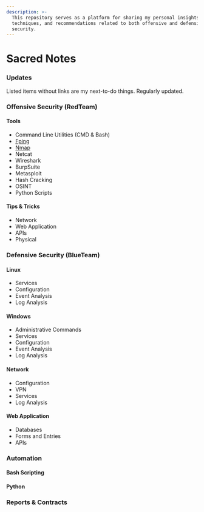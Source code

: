 ```yaml
---
description: >-
  This repository serves as a platform for sharing my personal insights,
  techniques, and recommendations related to both offensive and defensive
  security.
---
```


# Sacred Notes

### Updates

Listed items without links are my next-to-do things. Regularly updated.

### Offensive Security (RedTeam)

#### Tools

* Command Line Utilities (CMD & Bash)
* [Fping](offensive-security/fping.md)
* [Nmap](offensive-security/nmap.md)
* Netcat
* Wireshark
* BurpSuite
* Metasploit
* Hash Cracking
* OSINT
* Python Scripts

#### Tips & Tricks

* Network
* Web Application
* APIs
* Physical

### Defensive Security (BlueTeam)

#### Linux

* Services
* Configuration
* Event Analysis
* Log Analysis

#### Windows

* Administrative Commands
* Services
* Configuration
* Event Analysis
* Log Analysis

#### Network

* Configuration
* VPN
* Services
* Log Analysis

#### Web Application

* Databases
* Forms and Entries
* APIs

### Automation

#### Bash Scripting

#### Python

### Reports & Contracts
